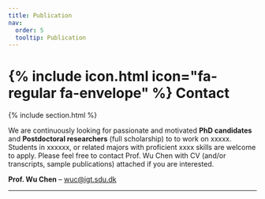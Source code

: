 ```yaml
---
title: Publication
nav:
  order: 5
  tooltip: Publication
---
```

 
# **{% include icon.html icon="fa-regular fa-envelope" %}  Contact**
{% include section.html %}

We are continuously looking for passionate and motivated **PhD candidates** and **Postdoctoral researchers** (full scholarship) to to work on xxxxx. Students in xxxxxx, or related majors with proficient xxxx skills are welcome to apply. Please feel free to contact Prof. Wu Chen with CV (and/or transcripts, sample publications) attached if you are interested.  

**Prof. Wu Chen** – wuc@igt.sdu.dk

----------
